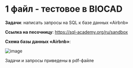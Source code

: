 # 1 файл - тестовое в BIOCAD

**Задачи**: написать запросы на SQL к базе данных «Airbnb»

**Ссылка на песочницу**: https://sql-academy.org/ru/sandbox

**Схема базы данных «Airbnb»**:




![image](https://github.com/user-attachments/assets/ef9518b9-44e2-4b7d-94b6-0b1b5989a380)

Задачи и запросы приведены в pdf-файле

